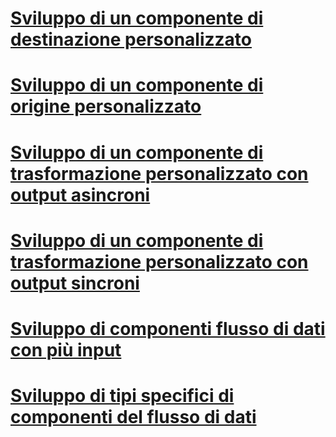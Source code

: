 # [Sviluppo di un componente di destinazione personalizzato](developing-a-custom-destination-component.md)
# [Sviluppo di un componente di origine personalizzato](developing-a-custom-source-component.md)
# [Sviluppo di un componente di trasformazione personalizzato con output asincroni](developing-a-custom-transformation-component-with-asynchronous-outputs.md)
# [Sviluppo di un componente di trasformazione personalizzato con output sincroni](developing-a-custom-transformation-component-with-synchronous-outputs.md)
# [Sviluppo di componenti flusso di dati con più input](developing-data-flow-components-with-multiple-inputs.md)
# [Sviluppo di tipi specifici di componenti del flusso di dati](developing-specific-types-of-data-flow-components.md)
